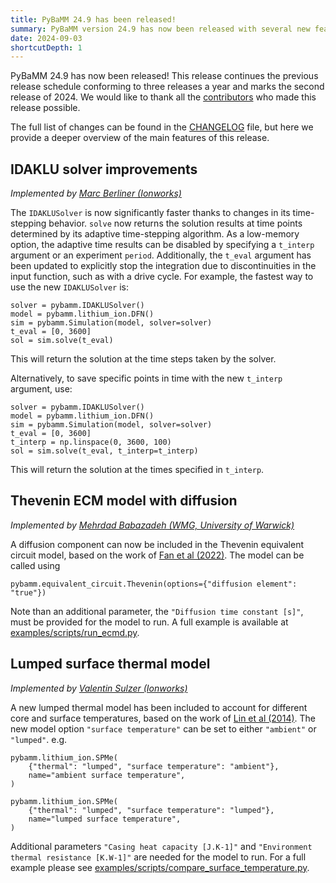 ```yaml
---
title: PyBaMM 24.9 has been released!
summary: PyBaMM version 24.9 has now been released with several new features and improvements.
date: 2024-09-03
shortcutDepth: 1
---
```


PyBaMM 24.9 has now been released! This release continues the previous release schedule conforming to three releases a year and marks the second release of 2024. We would like to thank all the [contributors](https://pybamm.org/teams/) who made this release possible.

The full list of changes can be found in the [CHANGELOG](https://pybamm.org/changelog/) file, but here we provide a deeper overview of the main features of this release.

## IDAKLU solver improvements
_Implemented by [Marc Berliner (Ionworks)](https://github.com/MarcBerliner)_

The `IDAKLUSolver` is now significantly faster thanks to changes in its time-stepping behavior. `solve` now returns the solution results at time points determined by its adaptive time-stepping algorithm. As a low-memory option, the adaptive time results can be disabled by specifying a `t_interp` argument or an experiment `period`. Additionally, the `t_eval` argument has been updated to explicitly stop the integration due to discontinuities in the input function, such as with a drive cycle. For example, the fastest way to use the new `IDAKLUSolver` is:

```python3
solver = pybamm.IDAKLUSolver()
model = pybamm.lithium_ion.DFN()
sim = pybamm.Simulation(model, solver=solver)
t_eval = [0, 3600]
sol = sim.solve(t_eval)
```

This will return the solution at the time steps taken by the solver.

Alternatively, to save specific points in time with the new `t_interp` argument, use:

```python3
solver = pybamm.IDAKLUSolver()
model = pybamm.lithium_ion.DFN()
sim = pybamm.Simulation(model, solver=solver)
t_eval = [0, 3600]
t_interp = np.linspace(0, 3600, 100)
sol = sim.solve(t_eval, t_interp=t_interp)
```

This will return the solution at the times specified in `t_interp`.

## Thevenin ECM model with diffusion
_Implemented by [Mehrdad Babazadeh (WMG, University of Warwick)](https://github.com/MehrdadBabazadeh)_

A diffusion component can now be included in the Thevenin equivalent circuit model, based on the work of [Fan et al (2022)](https://doi.org/10.1016/j.apenergy.2022.119336). The model can be called using

```python3
pybamm.equivalent_circuit.Thevenin(options={"diffusion element": "true"})
```

Note than an additional parameter, the `"Diffusion time constant [s]"`, must be provided for the model to run. A full example is available at [examples/scripts/run_ecmd.py](https://github.com/pybamm-team/PyBaMM/blob/develop/examples/scripts/run_ecmd.py).

## Lumped surface thermal model
_Implemented by [Valentin Sulzer (Ionworks)](https://github.com/valentinsulzer)_

A new lumped thermal model has been included to account for different core and surface temperatures, based on the work of [Lin et al (2014)](https://doi.org/10.1016/j.jpowsour.2014.01.097). The new model option `"surface temperature"` can be set to either `"ambient"` or `"lumped"`. e.g.

```python3
pybamm.lithium_ion.SPMe(
    {"thermal": "lumped", "surface temperature": "ambient"},
    name="ambient surface temperature",
)

pybamm.lithium_ion.SPMe(
    {"thermal": "lumped", "surface temperature": "lumped"},
    name="lumped surface temperature",
)
```

Additional parameters `"Casing heat capacity [J.K-1]"` and `"Environment thermal resistance [K.W-1]"` are needed for the model to run. For a full example please see [examples/scripts/compare_surface_temperature.py](https://github.com/pybamm-team/PyBaMM/blob/develop/examples/scripts/compare_surface_temperature.py).
